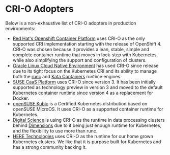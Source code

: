 # CRI-O Adopters

Below is a non-exhaustive list of CRI-O adopters in production environments:

* [Red Hat's Openshift Container Platform](https://www.openshift.com/) uses CRI-O as the only supported CRI implementation starting with the release of OpenShift 4. CRI-O was chosen because it provides a lean, stable, simple and complete container runtime that moves in lock-step with Kubernetes, while also simplifying the support and configuration of clusters.
* [Oracle Linux Cloud Native Environment](https://www.oracle.com/it-infrastructure/software.html) has used CRI-O since release due to its tight focus on the Kubernetes CRI and its ability to manage both the [runc](https://opencontainers.org/) and [Kata Containers](https://katacontainers.io/) runtime engines.
* [SUSE CaaS Platform](https://www.suse.com/products/caas-platform) uses CRI-O
  since version 3. It has been initially supported as technology preview in
  version 3 and moved to the default Kubernetes container runtime since version
  4 as a replacement for Docker.
* [openSUSE Kubic](https://kubic.opensuse.org) is a Certified Kubernetes
  distribution based on openSUSE MicroOS. It uses CRI-O as a supported container
  runtime for Kubernetes.
* [Digital Science](https://www.digital-science.com/) is using CRI-O as the runtime in data processing clusters behind [Dimensions](https://www.dimension.ai) due to it being just enough runtime for Kubernetes, and the flexibility to use more than runc.
* [HERE Technologies](https://here.com) uses CRI-O as the runtime for our home grown Kubernetes clusters. We like that it is purpose built for Kubernetes and has a strong community backing it.
